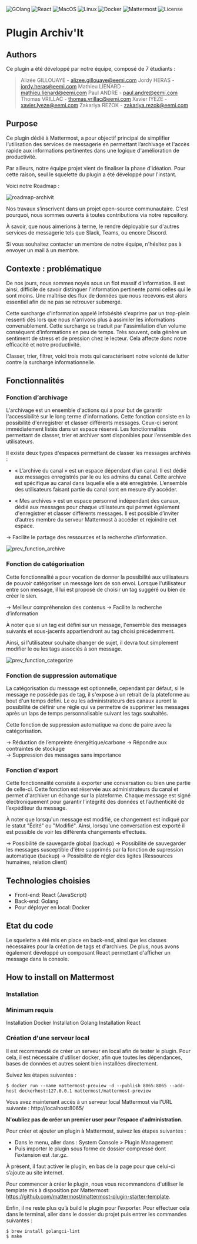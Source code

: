![GOlang](https://img.shields.io/badge/Golang%20-1.16.5-brightgreen)
![React](https://img.shields.io/badge/React-16.13.1-brightgreen)
![MacOS](https://img.shields.io/badge/OS-MacOS-blue)
![Linux](https://img.shields.io/badge/OS-MacOS-blue)
![Docker](https://img.shields.io/badge/Docker-19.03.13-blue)
![Mattermost](https://img.shields.io/badge/Mattermost-5.36.1-blue)
![License](https://img.shields.io/badge/License-CC--BY--NC--SA-lightgrey)


# Plugin Archiv'It


## Authors
Ce plugin a été développé par notre équipe, composé de 7 étudiants : 
>Alizée GILLOUAYE - alizee.gillouaye@eemi.com
Jordy HERAS - jordy.heras@eemi.com
Mathieu LIENARD - mathieu.lienard@eemi.com
Paul ANDRE - paul.andre@eemi.com
Thomas VRILLAC - thomas.vrillac@eemi.com
Xavier IYEZE - xavier.lyeze@eemi.com
Zakariya REZOK - zakariya.rezok@eemi.com

## Purpose
Ce plugin dédié à Mattermost, a pour objectif principal de simplifier l’utilisation des services de messagerie en permettant l’archivage et l'accès rapide aux informations pertinentes dans une logique d'amélioration de productivité. 

Par ailleurs, notre équipe projet vient de finaliser la phase d'idéation. Pour cette raison, seul le squelette du plugin a été développé pour l'instant. 

Voici notre Roadmap :

![roadmap-archivit](roadmap-archivit.png)


Nos travaux s’inscrivent dans un projet open-source communautaire. C'est pourquoi, nous sommes ouverts à toutes contributions via notre repository. 

À savoir, que nous aimerions à terme, le rendre déployable sur d'autres services de messagerie tels que Slack, Teams, ou encore Discord. 

Si vous souhaitez contacter un membre de notre équipe, n'hésitez pas à envoyer un mail à un membre.


## Contexte : problématique

De nos jours, nous sommes noyés sous un flot massif d'information. Il est ainsi, difficile de savoir distinguer l'information pertinente parmi celles qui le sont moins. Une maîtrise des flux de données que nous recevons est alors essentiel afin de ne pas se retrouver submergé.

Cette surcharge d'information appelé infobésité s'exprime par un trop-plein ressenti dès lors que nous n'arrivons plus à assimiler les informations convenablement. Cette surcharge se traduit par l'assimilation d’un volume conséquent d’informations en peu de temps. Très souvent, cela génère un sentiment de stress et de pression chez le lecteur. Cela affecte donc notre efficacité et notre productivité. 

Classer, trier, filtrer, voici trois mots qui caractérisent notre volonté de lutter contre la surcharge informationnelle.


## Fonctionnalités


### Fonction d’archivage

L'archivage est un ensemble d'actions qui a pour but de garantir l'accessibilité sur le long terme d'informations. Cette fonction consiste en la possibilité d'enregistrer et classer différents messages. Ceux-ci seront immédiatement listés dans un espace réservé. Les fonctionnalités permettant de classer, trier et archiver sont disponibles pour l'ensemble des utilisateurs. 


Il existe deux types d'espaces permettant de classer les messages archivés :

 - « L’archive du canal » est un espace dépendant d’un canal. Il est dédié aux messages enregistrés par le ou les admins du canal. Cette archive est spécifique au canal dans laquelle elle a été enregistrée. L’ensemble des utilisateurs faisant partie du canal sont en mesure d’y accéder.

- « Mes archives » est un espace personnel indépendant des canaux, dédié aux messages pour chaque utilisateurs qui permet également d'enregistrer et classer différents messages. Il est possible d’inviter d’autres membre du serveur Mattermost à accéder et rejoindre cet espace. 


→ Facilite le partage des ressources et la recherche d’information.  

![prev_function_archive](prev_function_archive.png)


### Fonction de catégorisation


Cette fonctionnalité a pour vocation de donner la possibilité aux utilisateurs de pouvoir catégoriser un message lors de son envoi. Lorsque l'utilisateur entre son message, il lui est proposé de choisir un tag suggéré ou bien de créer le sien.

→ Meilleur compréhension des contenus
→ Facilite la recherche d’information 

À noter que si un tag est défini sur un message, l'ensemble des messages suivants et sous-jacents appartiendront au tag choisi précédemment. 

Ainsi, si l'utilisateur souhaite changer de sujet, il devra tout simplement modifier le ou les tags associés à son message. 

![prev_function_categorize](prev_function_categorize.png)



### Fonction de suppression automatique

La catégorisation du message est optionnelle, cependant par défaut, si le message ne possède pas de tag, il s'expose à un retrait de la plateforme au bout d'un temps défini. Le ou les administrateurs des canaux auront la possibilité de définir une règle qui va permettre de supprimer les messages après un laps de temps personnalisable suivant les tags souhaités. 

Cette fonction de suppression automatique va donc de paire avec la catégorisation.  

→ Réduction de l’empreinte énergétique/carbone
→ Répondre aux contraintes de stockage  
→ Suppression des messages sans importance


### Fonction d'export

Cette fonctionnalité consiste à exporter une conversation ou bien une partie de celle-ci. Cette fonction est réservée aux administrateurs du canal et permet d'archiver un échange sur la plateforme. Chaque message est signé électroniquement pour garantir l’intégrité des données et l’authenticité de l’expéditeur du message. 

À noter que lorsqu'un message est modifié, ce changement est indiqué par le statut "Édité" ou "Modifié". Ainsi, lorsqu'une conversation est exporté il est possible de voir les différents changements effectués.
                                                           
→ Possibilité de sauvegarde global (backup)
→ Possibilité de sauvegarder les messages susceptible d'être supprimés par la fonction de supression automatique (backup)
→ Possibilité de régler des ligites (Ressources humaines, relation client)


## Technologies choisies

- Front-end: React (JavaScript)
- Back-end: Golang
- Pour déployer en local: Docker

## Etat du code 
Le squelette a été mis en place en back-end, ainsi que les classes nécessaires pour la création de tags et d'archives.
De plus, nous avons également développé un composant React permettant d'afficher un message dans la console.

## How to install on Mattermost

### Installation

### Minimum requis

Installation Docker
Installation Golang
Installation React

### Création d'une serveur local 
Il est recommandé de créer un serveur en local afin de tester le plugin.
Pour cela, il est nécessaire d'utiliser docker, afin que toutes les dépendances, bases de données et autres soient bien installées directement. 

Suivez les étapes suivantes :
```
$ docker run --name mattermost-preview -d --publish 8065:8065 --add-host dockerhost:127.0.0.1 mattermost/mattermost-preview
```

Vous avez maintenant accès à un serveur local Mattermost via l'URL suivante :
http://localhost:8065/

**N'oubliez pas de créer un premier user pour l’espace d'administration.** 

Pour créer et ajouter un plugin à Mattermost, suivez les étapes suivantes :
- Dans le menu, aller dans : System Console > Plugin Management 
- Puis importer le plugin sous forme de dossier compressé dont l’extension est .tar.gz. 

À présent, il faut activer le plugin, en bas de la page pour que celui-ci s’ajoute au site internet.

Pour commencer à créer le plugin, nous vous recommandons d'utiliser le template mis à disposition par Mattermost:
https://github.com/mattermost/mattermost-plugin-starter-template. 

Enfin, il ne reste plus qu’à build le plugin pour l’exporter.
Pour effectuer cela dans le terminal, aller dans le dossier du projet puis entrer les commandes suivantes :
```
$ brew install golangci-lint
$ make
```
